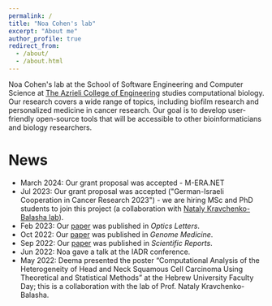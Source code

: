 ```yaml
---
permalink: /
title: "Noa Cohen's lab"
excerpt: "About me"
author_profile: true
redirect_from: 
  - /about/
  - /about.html
---
```


Noa Cohen's lab at the School of Software Engineering and Computer Science at [The Azrieli College of Engineering](https://www.jce.ac.il/) studies computational biology. Our research covers 
a wide range of topics, including biofilm research and personalized medicine in cancer research. Our goal is to develop user-friendly open-source tools that will be accessible to other bioinformaticians and biology researchers. 


News
====
*  March 2024: Our grant proposal was accepted - M-ERA.NET
*  Jul 2023: Our grant proposal was accepted ("German-Israeli Cooperation in Cancer Research 2023") - we are hiring MSc and PhD students to join this project (a collaboration with [Nataly Kravchenko-Balasha lab](https://natalykbalashalab.huji.ac.il/)).
* Feb 2023: Our [paper](https://opg.optica.org/ol/abstract.cfm?uri=ol-48-5-1116) was published in _Optics Letters_.
* Oct 2022: Our [paper](https://genomemedicine.biomedcentral.com/articles/10.1186/s13073-022-01121-y) was published in _Genome Medicine_.
* Sep 2022: Our [paper](https://www.nature.com/articles/s41598-022-20275-8) was published in _Scientific Reports_.
* Jun 2022: Noa gave a talk at the IADR conference.
* May 2022: Deema presented the poster “Computational Analysis of the Heterogeneity of Head and Neck Squamous Cell Carcinoma Using Theoretical and Statistical Methods” at the Hebrew University Faculty Day; this is a collaboration with the lab of Prof. Nataly Kravchenko-Balasha.
